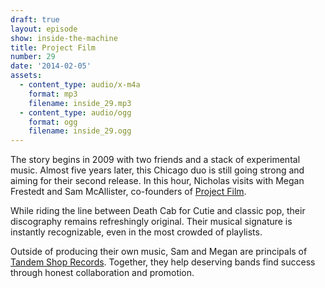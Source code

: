 ```yaml
---
draft: true
layout: episode
show: inside-the-machine
title: Project Film
number: 29
date: '2014-02-05'
assets:
  - content_type: audio/x-m4a
    format: mp3
    filename: inside_29.mp3
  - content_type: audio/ogg
    format: ogg
    filename: inside_29.ogg
---
```

The story begins in 2009 with two friends and a stack of experimental music. Almost five years later, this Chicago duo is still going strong and aiming for their second release. In this hour, Nicholas visits with Megan Frestedt and Sam McAllister, co-founders of [Project Film](http://youloveprojectfilm.com).

While riding the line between Death Cab for Cutie and classic pop, their discography remains refreshingly original. Their musical signature is instantly recognizable, even in the most crowded of playlists.

Outside of producing their own music, Sam and Megan are principals of [Tandem Shop Records](http://tandemshoprecords.com). Together, they help deserving bands find success through honest collaboration and promotion.